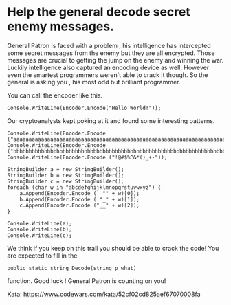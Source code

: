 # Help the general decode secret enemy messages.

General Patron is faced with a problem , his intelligence has intercepted some secret messages from the enemy but they are all encrypted. Those messages are crucial to getting the jump on the enemy and winning the war. Luckily intelligence also captured an encoding device as well. However even the smartest programmers weren't able to crack it though. So the general is asking you , his most odd but brilliant programmer.

You can call the encoder like this.
```
Console.WriteLine(Encoder.Encode("Hello World!"));
```
Our cryptoanalysts kept poking at it and found some interesting patterns.

```
Console.WriteLine(Encoder.Encode ("aaaaaaaaaaaaaaaaaaaaaaaaaaaaaaaaaaaaaaaaaaaaaaaaaaaaaaaaaaaaaaaaaaaaaaaaaaaaaaa"));
Console.WriteLine(Encoder.Encode ("bbbbbbbbbbbbbbbbbbbbbbbbbbbbbbbbbbbbbbbbbbbbbbbbbbbbbbbbbbbbbbbbbbbbb"));
Console.WriteLine(Encoder.Encode ("!@#$%^&*()_+-"));

StringBuilder a = new StringBuilder();
StringBuilder b = new StringBuilder();
StringBuilder c = new StringBuilder();
foreach (char w in "abcdefghijklmnopqrstuvwxyz") {
    a.Append(Encoder.Encode (  "" + w)[0]);
    b.Append(Encoder.Encode ( "_" + w)[1]);
    c.Append(Encoder.Encode ("__" + w)[2]);
}

Console.WriteLine(a);
Console.WriteLine(b);
Console.WriteLine(c);
```
We think if you keep on this trail you should be able to crack the code! You are expected to fill in the
```
public static string Decode(string p_what)
```
function. Good luck ! General Patron is counting on you!

Kata: https://www.codewars.com/kata/52cf02cd825aef67070008fa